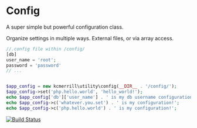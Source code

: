<h1>Config</h1>
A super simple but powerful configuration class.

Organize settings in multiple ways. External files, or via array access. 

```php
//.config file within /config/
[db]
user_name = 'root';
password = 'password'
// ...


$app_config = new kcmerrill\utility\config(__DIR__ . '/config/');
$app_config->set('php.hello.world', 'hello_world!');
echo $app_config['db']['user_name'] . ' is my db username configuration!';
echo $app_config->c('whatever.you.set') . ' is my configuration!';
echo $app_config->c('php.hello.world') . ' is my configuration!';
```

[![Build Status](https://travis-ci.org/kcmerrill/config.png?branch=master)](https://travis-ci.org/kcmerrill/config)